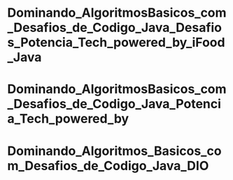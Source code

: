 # Dominando_AlgoritmosBasicos_com_Desafios_de_Codigo_Java_Desafios_Potencia_Tech_powered_by_iFood_Java
# Dominando_AlgoritmosBasicos_com_Desafios_de_Codigo_Java_Potencia_Tech_powered_by
# Dominando_Algoritmos_Basicos_com_Desafios_de_Codigo_Java_DIO
